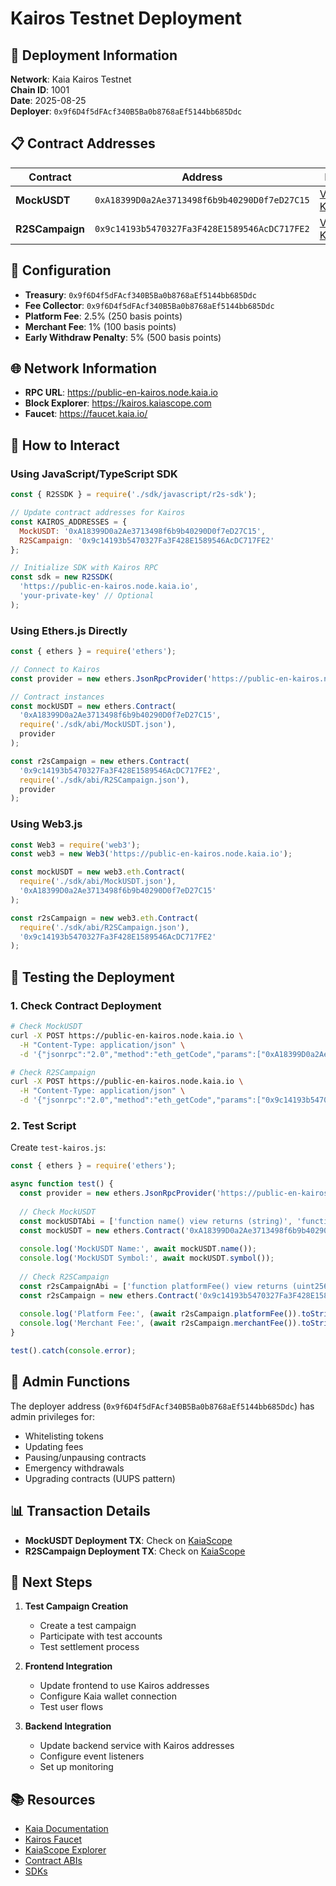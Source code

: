 # Kairos Testnet Deployment

## 🚀 Deployment Information

**Network**: Kaia Kairos Testnet  
**Chain ID**: 1001  
**Date**: 2025-08-25  
**Deployer**: `0x9f6D4f5dFAcf340B5Ba0b8768aEf5144bb685Ddc`

## 📋 Contract Addresses

| Contract | Address | Explorer |
|----------|---------|----------|
| **MockUSDT** | `0xA18399D0a2Ae3713498f6b9b40290D0f7eD27C15` | [View on KaiaScope](https://kairos.kaiascope.com/address/0xA18399D0a2Ae3713498f6b9b40290D0f7eD27C15) |
| **R2SCampaign** | `0x9c14193b5470327Fa3F428E1589546AcDC717FE2` | [View on KaiaScope](https://kairos.kaiascope.com/address/0x9c14193b5470327Fa3F428E1589546AcDC717FE2) |

## 🔧 Configuration

- **Treasury**: `0x9f6D4f5dFAcf340B5Ba0b8768aEf5144bb685Ddc`
- **Fee Collector**: `0x9f6D4f5dFAcf340B5Ba0b8768aEf5144bb685Ddc`
- **Platform Fee**: 2.5% (250 basis points)
- **Merchant Fee**: 1% (100 basis points)
- **Early Withdraw Penalty**: 5% (500 basis points)

## 🌐 Network Information

- **RPC URL**: https://public-en-kairos.node.kaia.io
- **Block Explorer**: https://kairos.kaiascope.com
- **Faucet**: https://faucet.kaia.io/

## 📝 How to Interact

### Using JavaScript/TypeScript SDK

```javascript
const { R2SSDK } = require('./sdk/javascript/r2s-sdk');

// Update contract addresses for Kairos
const KAIROS_ADDRESSES = {
  MockUSDT: '0xA18399D0a2Ae3713498f6b9b40290D0f7eD27C15',
  R2SCampaign: '0x9c14193b5470327Fa3F428E1589546AcDC717FE2'
};

// Initialize SDK with Kairos RPC
const sdk = new R2SSDK(
  'https://public-en-kairos.node.kaia.io',
  'your-private-key' // Optional
);
```

### Using Ethers.js Directly

```javascript
const { ethers } = require('ethers');

// Connect to Kairos
const provider = new ethers.JsonRpcProvider('https://public-en-kairos.node.kaia.io');

// Contract instances
const mockUSDT = new ethers.Contract(
  '0xA18399D0a2Ae3713498f6b9b40290D0f7eD27C15',
  require('./sdk/abi/MockUSDT.json'),
  provider
);

const r2sCampaign = new ethers.Contract(
  '0x9c14193b5470327Fa3F428E1589546AcDC717FE2',
  require('./sdk/abi/R2SCampaign.json'),
  provider
);
```

### Using Web3.js

```javascript
const Web3 = require('web3');
const web3 = new Web3('https://public-en-kairos.node.kaia.io');

const mockUSDT = new web3.eth.Contract(
  require('./sdk/abi/MockUSDT.json'),
  '0xA18399D0a2Ae3713498f6b9b40290D0f7eD27C15'
);

const r2sCampaign = new web3.eth.Contract(
  require('./sdk/abi/R2SCampaign.json'),
  '0x9c14193b5470327Fa3F428E1589546AcDC717FE2'
);
```

## 🧪 Testing the Deployment

### 1. Check Contract Deployment

```bash
# Check MockUSDT
curl -X POST https://public-en-kairos.node.kaia.io \
  -H "Content-Type: application/json" \
  -d '{"jsonrpc":"2.0","method":"eth_getCode","params":["0xA18399D0a2Ae3713498f6b9b40290D0f7eD27C15","latest"],"id":1}'

# Check R2SCampaign
curl -X POST https://public-en-kairos.node.kaia.io \
  -H "Content-Type: application/json" \
  -d '{"jsonrpc":"2.0","method":"eth_getCode","params":["0x9c14193b5470327Fa3F428E1589546AcDC717FE2","latest"],"id":1}'
```

### 2. Test Script

Create `test-kairos.js`:

```javascript
const { ethers } = require('ethers');

async function test() {
  const provider = new ethers.JsonRpcProvider('https://public-en-kairos.node.kaia.io');
  
  // Check MockUSDT
  const mockUSDTAbi = ['function name() view returns (string)', 'function symbol() view returns (string)'];
  const mockUSDT = new ethers.Contract('0xA18399D0a2Ae3713498f6b9b40290D0f7eD27C15', mockUSDTAbi, provider);
  
  console.log('MockUSDT Name:', await mockUSDT.name());
  console.log('MockUSDT Symbol:', await mockUSDT.symbol());
  
  // Check R2SCampaign
  const r2sCampaignAbi = ['function platformFee() view returns (uint256)', 'function merchantFee() view returns (uint256)'];
  const r2sCampaign = new ethers.Contract('0x9c14193b5470327Fa3F428E1589546AcDC717FE2', r2sCampaignAbi, provider);
  
  console.log('Platform Fee:', (await r2sCampaign.platformFee()).toString(), 'basis points');
  console.log('Merchant Fee:', (await r2sCampaign.merchantFee()).toString(), 'basis points');
}

test().catch(console.error);
```

## 🔑 Admin Functions

The deployer address (`0x9f6D4f5dFAcf340B5Ba0b8768aEf5144bb685Ddc`) has admin privileges for:
- Whitelisting tokens
- Updating fees
- Pausing/unpausing contracts
- Emergency withdrawals
- Upgrading contracts (UUPS pattern)

## 📊 Transaction Details

- **MockUSDT Deployment TX**: Check on [KaiaScope](https://kairos.kaiascope.com/tx/)
- **R2SCampaign Deployment TX**: Check on [KaiaScope](https://kairos.kaiascope.com/tx/)

## 🔄 Next Steps

1. **Test Campaign Creation**
   - Create a test campaign
   - Participate with test accounts
   - Test settlement process

2. **Frontend Integration**
   - Update frontend to use Kairos addresses
   - Configure Kaia wallet connection
   - Test user flows

3. **Backend Integration**
   - Update backend service with Kairos addresses
   - Configure event listeners
   - Set up monitoring

## 📚 Resources

- [Kaia Documentation](https://docs.kaia.io/)
- [Kairos Faucet](https://faucet.kaia.io/)
- [KaiaScope Explorer](https://kairos.kaiascope.com/)
- [Contract ABIs](./sdk/abi/)
- [SDKs](./sdk/)